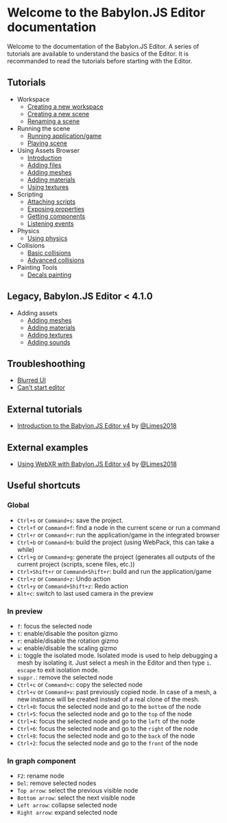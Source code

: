 # Welcome to the Babylon.JS Editor documentation

Welcome to the documentation of the Babylon.JS Editor. A series of tutorials are available to understand the basics of the Editor. It is recommanded to read the tutorials before starting with the Editor.

## Tutorials
* Workspace
  * [Creating a new workspace](../01%20-%20create-workspace/0-create-new-workspace.md)
  * [Creating a new scene](../01%20-%20create-workspace/1-creating-new-scene.md)
  * [Renaming a scene](../01%20-%20create-workspace/2-renaming-scene.md)
* Running the scene
  * [Running application/game](../02%20-%20running-project/0-running-project.md)
  * [Playing scene](../02%20-%20running-project/1-playing-scene.md)
* Using Assets Browser
  * [Introduction](../03%20-%20adding-assets/0-introduction.md)
  * [Adding files](../03%20-%20adding-assets/1-adding-files.md)
  * [Adding meshes](../03%20-%20adding-assets/2-adding-meshes.md)
  * [Adding materials](../03%20-%20adding-assets/3-adding-materials.md)
  * [Using textures](../03%20-%20adding-assets/4-using-textures.md)
* Scripting
  * [Attaching scripts](../04%20-%20attaching-scripts/attaching-scripts.md)
  * [Exposing properties](../04%20-%20attaching-scripts/0-exposing-properties.md)
  * [Getting components](../04%20-%20attaching-scripts/1-getting-components.md)
  * [Listening events](../04%20-%20attaching-scripts/2-listening-events.md)
* Physics
  * [Using physics](../05%20-%20using-physics/using-physics.md)
* Collisions
  * [Basic collisions](../06%20-%20setting-collisions/basic.md)
  * [Advanced collisions](../06%20-%20setting-collisions/advanced.md)
* Painting Tools
  * [Decals painting](../07%20-%20using-painting-tools/decals-painting-tool.md)

## Legacy, Babylon.JS Editor < 4.1.0
* Adding assets
  * [Adding meshes](../03%20-%20adding-assets/legacy/0-adding-meshes.md)
  * [Adding materials](../03%20-%20adding-assets/legacy/1-adding-materials.md)
  * [Adding textures](../03%20-%20adding-assets/legacy/2-adding-textures.md)
  * [Adding sounds](../03%20-%20adding-assets/legacy/3-adding-sounds.md)

## Troubleshoothing
* [Blurred UI](../troubleshooting/blurred-ui.md)
* [Can't start editor](../troubleshooting/startup.md)

## External tutorials

* [Introduction to the Babylon.JS Editor v4](https://www.crossroad-tech.com/entry/babylonjs-editor-v4-introduction-en) by [@Limes2018](https://gist.github.com/flushpot1125)

## External examples

* [Using WebXR with Babylon.JS Editor v4](https://github.com/flushpot1125/WebXR_VRController_Editor_template) by [@Limes2018](https://gist.github.com/flushpot1125)

## Useful shortcuts

### Global
* `Ctrl+s` or `Command+s`: save the project.
* `Ctrl+f` or `Command+f`: find a node in the current scene or run a command
* `Ctrl+r` or `Command+r`: run the application/game in the integrated browser
* `Ctrl+b` or `Command+b`: build the project (using WebPack, this can take a while)
* `Ctrl+g` or `Command+g`: generate the project (generates all outputs of the current project (scripts, scene files, etc.))
* `Ctrl+Shift+r` or `Command+Shift+r`: build and run the application/game
* `Ctrl+z` or `Command+z`: Undo action
* `Ctrl+y` or `Command+Shift+z`: Redo action
* `Alt+c`: switch to last used camera in the preview

### In preview
* `f`: focus the selected node
* `t`: enable/disable the positon gizmo
* `r`: enable/disable the rotation gizmo
* `w`: enable/disable the scaling gizmo
* `i`: toggle the isolated mode. Isolated mode is used to help debugging a mesh by isolating it. Just select a mesh in the Editor and then type `i`. `escape` to exit isolation mode.
* `suppr.`: remove the selected node
* `Ctrl+c` or `Command+c`: copy the selected node
* `Ctrl+v` or `Command+v`: past previously copied node. In case of a mesh, a new instance will be created instead of a real clone of the mesh.
* `Ctrl+0`: focus the selected node and go to the `bottom` of the node
* `Ctrl+5`: focus the selected node and go to the `top` of the node
* `Ctrl+4`: focus the selected node and go to the `left` of the node
* `Ctrl+6`: focus the selected node and go to the `right` of the node
* `Ctrl+8`: focus the selected node and go to the `back` of the node
* `Ctrl+2`: focus the selected node and go to the `front` of the node

### In graph component
* `F2`: rename node
* `Del`: remove selected nodes
* `Top arrow`: select the previous visible node
* `Bottom arrow`: select the next visible node
* `Left arrow`: collapse selected node
* `Right arrow`: expand selected node
